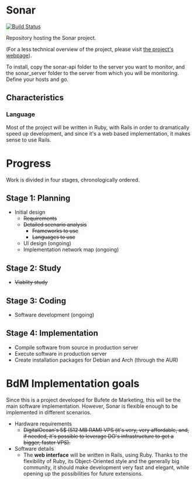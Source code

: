 Sonar
=========

[![Build Status](https://travis-ci.org/leoncastillejos/Sonar.svg?branch=master)](https://travis-ci.org/leoncastillejos/Sonar)

Repository hosting the Sonar project.

(For a less technical overview of the project, please visit [the project's webpage](https://leoncastillejos.github.io/BdM-Sonar)).

To install, copy the sonar-api folder to the server you want to monitor, and the sonar_server folder to the server from which you will be monitoring. Define your hosts and go.

<!-- vvv Must be moved to the gh-pages branch vvv -->

## Characteristics

### Language

Most of the project will be written in Ruby, with Rails in order to dramatically speed up development, and since it's a web based implementation, it makes sense to use Rails.

# Progress

Work is divided in four stages, chronologically ordered.

## Stage 1: Planning

- Initial design
  - ~~Requirements~~
  - ~~Detailed scenario analysis~~
    - ~~Frameworks to use~~
    - ~~Languages to use~~
  - UI design (ongoing)
  - Implementation network map (ongoing)

## Stage 2: Study
- ~~Viablity study~~

## Stage 3: Coding

- Software development (ongoing)

## Stage 4: Implementation

- Compile software from source in production server
- Execute software in production server
- Create installation packages for Debian and Arch (through the AUR)

# BdM Implementation goals
Since this is a project developed for Bufete de Marketing, this will be the main software implementation. However, Sonar is flexible enough to be implemented  in different scenarios.
- Hardware requirements
  - ~~DigitalOcean's 5$ (512 MB RAM) VPS (it's very, very affordable, and, if needed, it's possible to leverage DO's infrastructure to get a bigger, faster VPS).~~
- Software details
  - The **web interface** will be written in Rails, using Ruby. Thanks to the flexibility of Ruby, its Object-Oriented style and the generally big community, it should make development very fast and elegant, while opening up the possibilities for future extensions.
